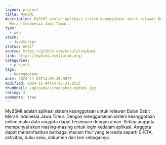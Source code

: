 ```yaml
---
layout: project
title: MyBSMI
description: MyBSMI adalah aplikasi sistem keanggotaan untuk relawan Bulan Sabit
  Merah Indonesia Jawa Timur.
type:
  - web
stack:
  - JavaScript
status: Aktif
source: https://github.com/nuzulul/mybsmi
link: https://mybsmi.bsmijatim.org/
categories:
  - project
tags:
  - keanggotaan
date: 2024-11-03T14:05:30.987Z
modified: 2024-11-04T14:05:31.011Z
thumbnail: /uploads/screenshot-mybsmi.jpg
rating: 3
comments: true
---
```

MyBSMI adalah aplikasi sistem keanggotaan untuk relawan Bulan Sabit Merah Indonesia Jawa Timur. Dengan menggunakan sistem keanggotaan online maka data anggota dapat tersimpan dengan aman. Setiap anggota mempunyai akun masing-masing untuk login kedalam aplikasi. Anggota dapat memanfaatkan berbagai macam fitur yang tersedia seperti E-KTA, aktivitas, buku saku, dokumen dan lain sebagainya.